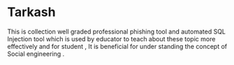 # Tarkash
This is collection well graded professional phishing tool and automated SQL Injection tool which is used by educator to teach about these topic more effectively and for student , It is beneficial for under standing the concept of Social engineering .
